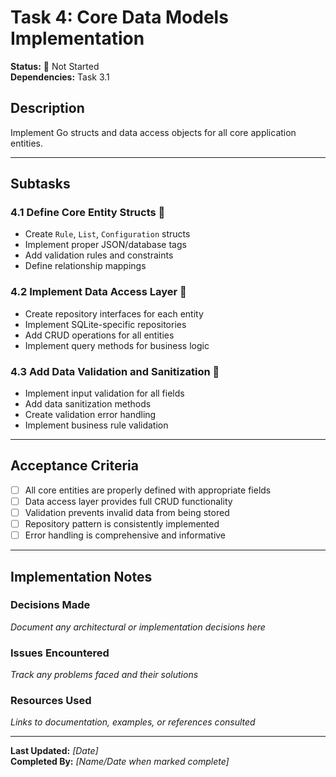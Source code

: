 # Task 4: Core Data Models Implementation

**Status:** 🔴 Not Started  
**Dependencies:** Task 3.1  

## Description
Implement Go structs and data access objects for all core application entities.

---

## Subtasks

### 4.1 Define Core Entity Structs 🔴
- Create `Rule`, `List`, `Configuration` structs
- Implement proper JSON/database tags
- Add validation rules and constraints
- Define relationship mappings

### 4.2 Implement Data Access Layer 🔴
- Create repository interfaces for each entity
- Implement SQLite-specific repositories
- Add CRUD operations for all entities
- Implement query methods for business logic

### 4.3 Add Data Validation and Sanitization 🔴
- Implement input validation for all fields
- Add data sanitization methods
- Create validation error handling
- Implement business rule validation

---

## Acceptance Criteria
- [ ] All core entities are properly defined with appropriate fields
- [ ] Data access layer provides full CRUD functionality
- [ ] Validation prevents invalid data from being stored
- [ ] Repository pattern is consistently implemented
- [ ] Error handling is comprehensive and informative

---

## Implementation Notes

### Decisions Made
_Document any architectural or implementation decisions here_

### Issues Encountered  
_Track any problems faced and their solutions_

### Resources Used
_Links to documentation, examples, or references consulted_

---

**Last Updated:** _[Date]_  
**Completed By:** _[Name/Date when marked complete]_ 